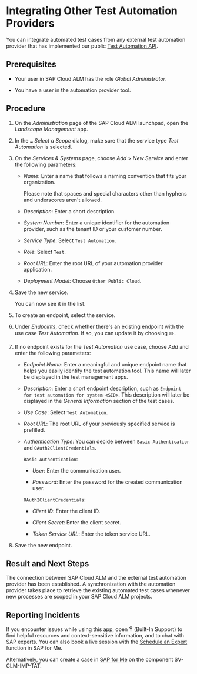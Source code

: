 <!-- loiof6df4f3c3c994b6e9714cbe1fe217506 -->

<link rel="stylesheet" type="text/css" href="../css/sap-icons.css"/>

# Integrating Other Test Automation Providers

You can integrate automated test cases from any external test automation provider that has implemented our public [Test Automation API](https://api.sap.com/api/CALM_TEST_AUTOMATION/overview).



<a name="loiof6df4f3c3c994b6e9714cbe1fe217506__section_w5v_kcx_x4b"/>

## Prerequisites

-   Your user in SAP Cloud ALM has the role *Global Administrator*.

-   You have a user in the automation provider tool.




<a name="loiof6df4f3c3c994b6e9714cbe1fe217506__section_tg2_sbx_x4b"/>

## Procedure

1.  On the *Administration* page of the SAP Cloud ALM launchpad, open the *Landscape Management* app.

2.  In the <span class="SAP-icons-V5"></span> *Select a Scope* dialog, make sure that the service type *Test Automation* is selected.

3.  On the *Services & Systems* page, choose *Add* \> *New Service* and enter the following parameters:

    -   *Name*: Enter a name that follows a naming convention that fits your organization.

        Please note that spaces and special characters other than hyphens and underscores aren't allowed.

    -   *Description*: Enter a short description.

    -   *System Number*: Enter a unique identifier for the automation provider, such as the tenant ID or your customer number.

    -   *Service Type*: Select `Test Automation`.

    -   *Role*: Select `Test`.

    -   *Root URL*: Enter the root URL of your automation provider application.

    -   *Deployment Model*: Choose `Other Public Cloud`.


4.  Save the new service.

    You can now see it in the list.

5.  To create an endpoint, select the service.

6.  Under *Endpoints*, check whether there's an existing endpoint with the use case *Test Automation*. If so, you can update it by choosing :pencil2:.

7.  If no endpoint exists for the *Test Automation* use case, choose *Add* and enter the following parameters:

    -   *Endpoint Name*: Enter a meaningful and unique endpoint name that helps you easily identify the test automation tool. This name will later be displayed in the test management apps.

    -   *Description*: Enter a short endpoint description, such as `Endpoint for test automation for system <SID>`. This description will later be displayed in the *General Information* section of the test cases.

    -   *Use Case*: Select `Test Automation`.

    -   *Root URL*: The root URL of your previously specified service is prefilled.

    -   *Authentication Type*: You can decide between `Basic Authentication` and `OAuth2ClientCredentials`.

        `Basic Authentication`:

        -   *User*: Enter the communication user.

        -   *Password*: Enter the password for the created communication user.


        `OAuth2ClientCredentials`:

        -   *Client ID*: Enter the client ID.

        -   *Client Secret*: Enter the client secret.

        -   *Token Service URL*: Enter the token service URL.



8.  Save the new endpoint.




<a name="loiof6df4f3c3c994b6e9714cbe1fe217506__section_mg4_15b_kbc"/>

## Result and Next Steps

The connection between SAP Cloud ALM and the external test automation provider has been established. A synchronization with the automation provider takes place to retrieve the existing automated test cases whenever new processes are scoped in your SAP Cloud ALM projects.



<a name="loiof6df4f3c3c994b6e9714cbe1fe217506__section_olf_bmk_lzb"/>

## Reporting Incidents

If you encounter issues while using this app, open <span class="SAP-icons-V5"></span> \(Built-In Support\) to find helpful resources and context-sensitive information, and to chat with SAP experts. You can also book a live session with the [Schedule an Expert](https://me.sap.com/app/sae) function in SAP for Me.

Alternatively, you can create a case in [SAP for Me](https://me.sap.com/app/casecreate) on the component SV-CLM-IMP-TAT.


